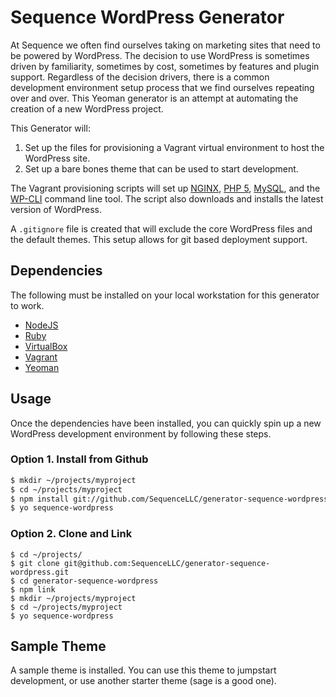# Sequence WordPress Generator

At Sequence we often find ourselves taking on marketing sites that need to be powered by WordPress. The decision to use WordPress is sometimes driven by familiarity, sometimes by cost, sometimes by features and plugin support. Regardless of the decision drivers, there is a common development environment setup process that we find ourselves repeating over and over. This Yeoman generator is an attempt at automating the creation of a new WordPress project.

This Generator will:

1. Set up the files for provisioning a Vagrant virtual environment to host the WordPress site.
2. Set up a bare bones theme that can be used to start development.

The Vagrant provisioning scripts will set up [NGINX](https://www.nginx.com/), [PHP 5](http://www.php.net/), [MySQL](https://www.mysql.com/), and the [WP-CLI](http://wp-cli.org/) command line tool. The script also downloads and installs the latest version of WordPress.

A `.gitignore` file is created that will exclude the core WordPress files and the default themes. This setup allows for git based deployment support.

## Dependencies

The following must be installed on your local workstation for this generator to work.

* [NodeJS](https://nodejs.org/en/)
* [Ruby](https://www.ruby-lang.org/en/)
* [VirtualBox](https://www.virtualbox.org)
* [Vagrant](https://www.vagrantup.com)
* [Yeoman](http://yeoman.io)

## Usage

Once the dependencies have been installed, you can quickly spin up a new WordPress development environment by following these steps.

### Option 1. Install from Github

```bash
$ mkdir ~/projects/myproject
$ cd ~/projects/myproject
$ npm install git://github.com/SequenceLLC/generator-sequence-wordpress.git
$ yo sequence-wordpress
```

### Option 2. Clone and Link

```base
$ cd ~/projects/
$ git clone git@github.com:SequenceLLC/generator-sequence-wordpress.git
$ cd generator-sequence-wordpress
$ npm link
$ mkdir ~/projects/myproject
$ cd ~/projects/myproject
$ yo sequence-wordpress
```

## Sample Theme

A sample theme is installed. You can use this theme to jumpstart development, or use another starter theme (sage is a good one).